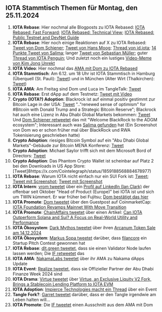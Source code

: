 ## IOTA Stammtisch Themen für Montag, den 25.11.2024

1. **IOTA Rebase**: Hier nochmal alle Blogposts zu IOTA Rebased: [IOTA Rebased: Fast Forward](https://blog.iota.org/iota-rebased-fast-forward/); [IOTA Rebased: Technical View](https://blog.iota.org/iota-rebased-technical-view/); [IOTA Rebased: Public Testnet and DevNet Guide](https://blog.iota.org/iota-rebased-testnet-devnet-guide/)
2. **IOTA Rebase**: Hier noch einige Reaktionen auf X zu IOTA Rebased: [Tweet von Dom Schiener](https://x.com/DomSchiener/status/1858587330162172004); [Tweet von Hans Moog](https://x.com/hus_qy/status/1858514756623040601); [Thread von id.iota](https://x.com/id_iota/status/1858532441612243119); [14 Punkte Tweet von Salima](https://x.com/Salimasbegum/status/1858574613799989340); langer [Tweet von Sebastian Müller](https://x.com/NaitsabesMue/status/1858872391193030955); guter [Thread von IOTA Penguin](https://x.com/iota_penguin/status/1858810858349924653); Und zuletzt noch ein lustiges [Video-Meme von Kim Jong Unrekt](https://x.com/KimJongUnrekt/status/1858815975740616805)
3. **IOTA Video**: Hier nochmal das [AMA mit Dom zu IOTA Rebased]()
4. **IOTA Stammtisch**: Am 6.12. um 18 Uhr ist IOTA Stammtisch in Hamburg (Überquell (St. Pauli): [Tweet](https://x.com/TanglenautX/status/1843733678486348007)) und in München (Alter Wirt (Thalkirchen): [Tweet](https://x.com/IotaMunchen/status/1858882314962391356))
5. **IOTA AMA**: Am Freitag sind Dom und Luca im TangleTalk: [Tweet](https://x.com/tangle_talk/status/1858523916932636799)
6. **IOTA Rebase**: Erst dApp auf dem Testnetz: [Tweet mit Video](https://x.com/0xRimac/status/1858888159909568878)
7. **Crypto (IOTA?) Adoption**: Blackrock ist auf einmal positiv gestimmt zur Bitcoin Lage in der USA: [Tweet](https://x.com/BitcoinMagazine/status/1858899010343326168) ".."renewed sense of optimism" for #Bitcoin with Donald Trump and a Strategic Bitcoin Reserve"; Blackrock hat auch eine Lizenz in Abu Dhabi Global Markets bekommen: [Tweet](https://x.com/Cointelegraph/status/1858459768026812531) Und [Dom Schiener retweetet](https://x.com/DomSchiener/status/1859253499604742449) das mit "Welcome BlackRock to the ADGM ecosystem"; Interessant auch was [Salima gefunden](https://x.com/Salimasbegum/status/1859194383171473879) hat (Ein Screenshot von Dom wo er schon früher mal über BlackRock und RWA Tokenisierung geschrieben hatte)
8. **Crypto Adoption**: riesiges Bitcoin Symbol auf ein "Abu Dhabi Global Markets"-Gebäude zur Bitcoin MENA Konferenz: [Tweet](https://x.com/BitcoinMagazine/status/1858601090914161014)
9. **Crypto Adoption**: Michael Saylor trifft sich mit dem Microsoft Bord of Directors: [Tweet](https://x.com/BitcoinMagazine/status/1859002249525293540)
10. **Crypto Adoption**: Das Phantom Crypto Wallet ist scheinbar auf Platz 2 bei den Downloads in US App Store: [Tweet]8https://x.com/Cointelegraph/status/1859188568884678977)
11. **IOTA Rebase**: Warum IOTA nicht einfach nur ein SUI Fork ist: [Tweet](https://x.com/moonbaklava/status/1858955190189138421); [Tweet mit Screenshot](https://x.com/Vrom14286662/status/1858987844913819884); [Tweet mit Screenshot](https://x.com/Vrom14286662/status/1859196687891235157)
12. **IOTA Intern**: [vrom tweetet](https://x.com/Vrom14286662/status/1859152629202321827) über ein [Profil auf LinkedIn (Ian Clark)](https://www.linkedin.com/in/ianclark/?trk=feed-detail_main-feed-card_feed-actor-name) der offenbar seit Oktober "Head of Product (Europe)" bei IOTA ist und sich um TWIN kümmert. Er war früher bei Fujitsu; [Dom bestätigt das hier](https://x.com/DomSchiener/status/1859153982217654525)
13. **IOTA Promote**: [Dom tweetet](https://x.com/DomSchiener/status/1859158933736173997) über den Guestpost auf CoinmarketCap: [IOTA Foundation Revamps Mainnet With Move Transition](https://coinmarketcap.com/community/articles/673d06baa9bff5747eec9b07/)
14. **IOTA Promote**: [ChainAffairs tweetet](https://x.com/ChainAffairs/status/1858479491020181886) über einen Artikel: [Can IOTA Outperform Solana and Sui? A Focus on Real-World Utility and Performance](https://chainaffairs.com/can-iota-outperform-solana-and-sui-a-focus-on-real-world-utility-and-performance/)
15. **IOTA Ökosystem**: [Dark Mythos tweetet](https://x.com/DarkMythosIOTA/status/1859153378724450437) über ihren [Arcanum Token Sale am 14.12.2024](https://dark-mythos.com/arcanum)
16. **IOTA Ökosystem**: [Markus Sopa tweetet](https://x.com/MS_filancore/status/1858887477349466179) darüber, dass [filancore](https://x.com/FilancoreGmbH) ein Startup Pitch Contest gewonnen hat
17. **IOTA Rebase**: [dlt.green tweetet](https://x.com/dlt_green/status/1858858848330699039), dass sie einen Validator Node laufen lassen werden; Die [IF retweetet](https://x.com/iota/status/1858884974046273861) das
18. **IOTA AMA**: [NakamaLabs tweetet](https://x.com/Nakama_Labs/status/1858897411730555033) über ihr AMA zu Nakama dApps Update
19. **IOTA Event**: [Realize tweetet](https://x.com/realizefinance/status/1859242349454365045), dass sie Offizieller Partner der Abu Dhabi Finanze Week 2024 sind
20. **IOTA Drama**: [Virtue tweetet](https://x.com/Virtue_Money/status/1859235596947882455) über [Virtue, an Exclusive Liquity V2 Fork, Brings a Stablecoin Lending Platform to IOTA EVM](https://medium.com/@Virtue_Money/virtue-an-exclusive-liquity-v2-fork-brings-a-stablecoin-lending-platform-to-iota-evm-7c9c18073f7b)
21. **IOTA Adoption**: [Impierce Technologies macht ein Thread](https://x.com/ImpierceTech/status/1859261820713808046) über ein Event
22. **Tangle Fork?**: [Garret tweetet](https://x.com/GarrettBullish/status/1859227384102461733) darüber, dass er den Tangle irgendwie am Leben halten will...
23. **IOTA Promote**: Die [IF tweetet](https://x.com/iota/status/1859205101937709158) einen Ausschnitt aus dem AMA mit Dom 
